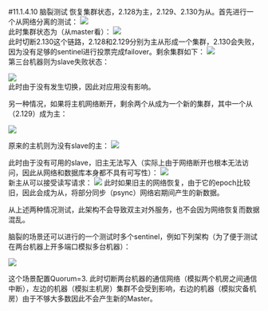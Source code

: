 #11.1.4.10	脑裂测试
恢复集群状态，2.128为主，2.129、2.130为从。首先进行一个从网络分离的测试：
![](https://raw.githubusercontent.com/gnuhpc/All-About-Redis/master/HAClusterArchPractice/ms/hatest17.png)   
此时集群状态为（从master看）：
![](https://raw.githubusercontent.com/gnuhpc/All-About-Redis/master/HAClusterArchPractice/ms/hatest18.png)   
此时切断2.130这个链路，2.128和2.129分别为主从形成一个集群，2.130会失败，因为没有足够的sentinel进行投票完成failover。剩余集群如下：
![](https://raw.githubusercontent.com/gnuhpc/All-About-Redis/master/HAClusterArchPractice/ms/hatest19.png)   
第三台机器则为slave失败状态：

![](https://raw.githubusercontent.com/gnuhpc/All-About-Redis/master/HAClusterArchPractice/ms/hatest20.png)   
此时由于没有发生切换，因此对应用没有影响。

另一种情况，如果将主机网络断开，剩余两个从成为一个新的集群，其中一个从（2.129）成为主：

![](https://raw.githubusercontent.com/gnuhpc/All-About-Redis/master/HAClusterArchPractice/ms/hatest21.png) 

原来的主机则为没有slave的主：
![](https://raw.githubusercontent.com/gnuhpc/All-About-Redis/master/HAClusterArchPractice/ms/hatest22.png) 

此时由于没有可用的slave，旧主无法写入（实际上由于网络断开也根本无法访问，因此从网络和数据库本身都不具有可写性）：
![](https://raw.githubusercontent.com/gnuhpc/All-About-Redis/master/HAClusterArchPractice/ms/hatest23.png)  
新主从可以接受读写请求：
![](https://raw.githubusercontent.com/gnuhpc/All-About-Redis/master/HAClusterArchPractice/ms/hatest24.png) 
此时如果旧主的网络恢复，由于它的epoch比较旧，因此会成为从，将部分同步（psync）网络宕期间产生的新数据。


从上述两种情况测试，此架构不会导致双主对外服务，也不会因为网络恢复而数据混乱。

脑裂的场景还可以进行的一个测试时多个sentinel，例如下列架构（为了便于测试在两台机器上开多端口模拟多台机器）：

![](https://raw.githubusercontent.com/gnuhpc/All-About-Redis/master/HAClusterArchPractice/ms/hatest25.png)  
 
这个场景配置Quorum=3.
此时切断两台机器的通信网络（模拟两个机房之间通信中断），左边的机器（模拟主机房）集群不会受到影响，右边的机器（模拟灾备机房）由于不够大多数因此不会产生新的Master。

